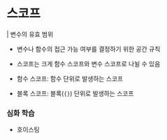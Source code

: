 # 스코프

| 변수의 유효 범위

- 변수나 함수의 접근 가능 여부를 결정하기 위한 공간 규칙

- 스코프는 크게 함수 스코프와 변수 스코프로 나뉠 수 있음

- 함수 스코프: 함수 단위로 발생하는 스코프
- 블록 스코프: 블록(`{}`) 단위로 발생하는 스코프

### 심화 학습

- 호이스팅
